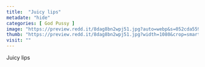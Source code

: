 ```yaml
---
title:  "Juicy lips"
metadate: "hide"
categories: [ God Pussy ]
image: "https://preview.redd.it/8dag8bn2wpj51.jpg?auto=webp&s=052cda5596da24ffb60697830531124006c753c0"
thumb: "https://preview.redd.it/8dag8bn2wpj51.jpg?width=1080&crop=smart&auto=webp&s=468079e8f7574785451895330bd4462e9153e90a"
visit: ""
---
```

Juicy lips
